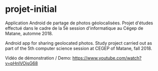 # projet-initial

Application Android de partage de photos géolocalisées. 
Projet d'études effectué dans le cadre de la 5è session d'informatique au Cégep de Matane, automne 2018.

Android app for sharing geolocated photos.
Study project carried out as part of the 5th computer science session at CEGEP of Matane, fall 2018.

Vidéo de démonstration / Demo: https://www.youtube.com/watch?v=pHnlVOjsG68
